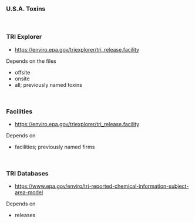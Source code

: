 ### U.S.A. Toxins

<br>

### TRI Explorer

* https://enviro.epa.gov/triexplorer/tri_release.facility

Depends on the files

* offsite
* onsite
* all; previously named toxins

<br>

### Facilities

* https://enviro.epa.gov/triexplorer/tri_release.facility

Depends on

* facilities; previously named firms

<br>

### TRI Databases

* https://www.epa.gov/enviro/tri-reported-chemical-information-subject-area-model

Depends on

* releases
